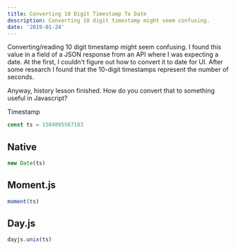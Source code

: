 ```yaml
---
title: Converting 10 Digit Timestamp To Date
description: Converting 10 digit timestamp might seem confusing.
date: '2019-01-24'
---
```


Converting/reading 10 digit timestamp might seem confusing. I found this value in a field of a JSON response from an API where I was expecting a date. At the first, I couldn't figure out how to convert it to date for UI. After some research I found that the 10-digit timestamps represent the number of seconds.

Anyway, history lesson finished. How do you convert that to something useful in Javascript?

<div class="filename">Timestamp</div>

```jsx
const ts = 1504095567183
```

## Native

```jsx
new Date(ts)
```

## Moment.js

```jsx
moment(ts)
```

## Day.js

```jsx
dayjs.unix(ts)
```
